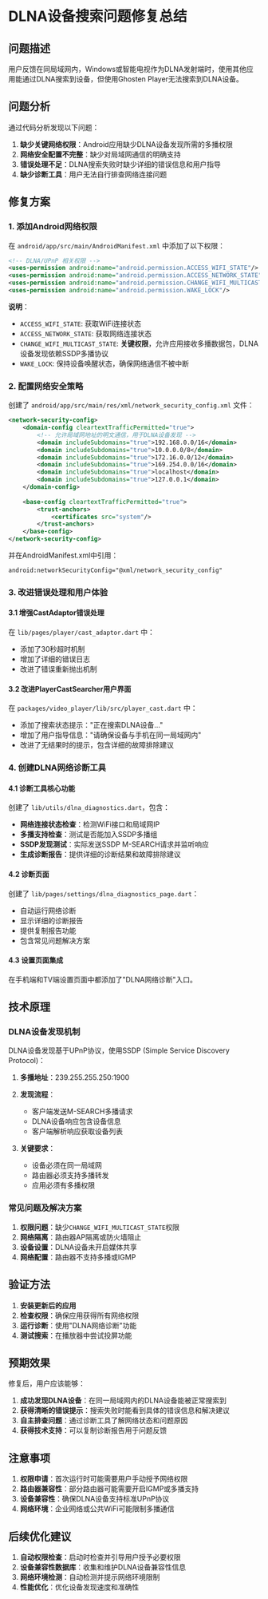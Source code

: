 # DLNA设备搜索问题修复总结

## 问题描述

用户反馈在同局域网内，Windows或智能电视作为DLNA发射端时，使用其他应用能通过DLNA搜索到设备，但使用Ghosten Player无法搜索到DLNA设备。

## 问题分析

通过代码分析发现以下问题：

1. **缺少关键网络权限**：Android应用缺少DLNA设备发现所需的多播权限
2. **网络安全配置不完整**：缺少对局域网通信的明确支持
3. **错误处理不足**：DLNA搜索失败时缺少详细的错误信息和用户指导
4. **缺少诊断工具**：用户无法自行排查网络连接问题

## 修复方案

### 1. 添加Android网络权限

在 `android/app/src/main/AndroidManifest.xml` 中添加了以下权限：

```xml
<!-- DLNA/UPnP 相关权限 -->
<uses-permission android:name="android.permission.ACCESS_WIFI_STATE"/>
<uses-permission android:name="android.permission.ACCESS_NETWORK_STATE"/>
<uses-permission android:name="android.permission.CHANGE_WIFI_MULTICAST_STATE"/>
<uses-permission android:name="android.permission.WAKE_LOCK"/>
```

**说明**：
- `ACCESS_WIFI_STATE`: 获取WiFi连接状态
- `ACCESS_NETWORK_STATE`: 获取网络连接状态  
- `CHANGE_WIFI_MULTICAST_STATE`: **关键权限**，允许应用接收多播数据包，DLNA设备发现依赖SSDP多播协议
- `WAKE_LOCK`: 保持设备唤醒状态，确保网络通信不被中断

### 2. 配置网络安全策略

创建了 `android/app/src/main/res/xml/network_security_config.xml` 文件：

```xml
<network-security-config>
    <domain-config cleartextTrafficPermitted="true">
        <!-- 允许局域网地址的明文通信，用于DLNA设备发现 -->
        <domain includeSubdomains="true">192.168.0.0/16</domain>
        <domain includeSubdomains="true">10.0.0.0/8</domain>
        <domain includeSubdomains="true">172.16.0.0/12</domain>
        <domain includeSubdomains="true">169.254.0.0/16</domain>
        <domain includeSubdomains="true">localhost</domain>
        <domain includeSubdomains="true">127.0.0.1</domain>
    </domain-config>
    
    <base-config cleartextTrafficPermitted="true">
        <trust-anchors>
            <certificates src="system"/>
        </trust-anchors>
    </base-config>
</network-security-config>
```

并在AndroidManifest.xml中引用：
```xml
android:networkSecurityConfig="@xml/network_security_config"
```

### 3. 改进错误处理和用户体验

#### 3.1 增强CastAdaptor错误处理

在 `lib/pages/player/cast_adaptor.dart` 中：
- 添加了30秒超时机制
- 增加了详细的错误日志
- 改进了错误重新抛出机制

#### 3.2 改进PlayerCastSearcher用户界面

在 `packages/video_player/lib/src/player_cast.dart` 中：
- 添加了搜索状态提示："正在搜索DLNA设备..."
- 增加了用户指导信息："请确保设备与手机在同一局域网内"
- 改进了无结果时的提示，包含详细的故障排除建议

### 4. 创建DLNA网络诊断工具

#### 4.1 诊断工具核心功能

创建了 `lib/utils/dlna_diagnostics.dart`，包含：

- **网络连接状态检查**：检测WiFi接口和局域网IP
- **多播支持检查**：测试是否能加入SSDP多播组
- **SSDP发现测试**：实际发送SSDP M-SEARCH请求并监听响应
- **生成诊断报告**：提供详细的诊断结果和故障排除建议

#### 4.2 诊断页面

创建了 `lib/pages/settings/dlna_diagnostics_page.dart`：

- 自动运行网络诊断
- 显示详细的诊断报告
- 提供复制报告功能
- 包含常见问题解决方案

#### 4.3 设置页面集成

在手机端和TV端设置页面中都添加了"DLNA网络诊断"入口。

## 技术原理

### DLNA设备发现机制

DLNA设备发现基于UPnP协议，使用SSDP (Simple Service Discovery Protocol)：

1. **多播地址**：239.255.255.250:1900
2. **发现流程**：
   - 客户端发送M-SEARCH多播请求
   - DLNA设备响应包含设备信息
   - 客户端解析响应获取设备列表

3. **关键要求**：
   - 设备必须在同一局域网
   - 路由器必须支持多播转发
   - 应用必须有多播权限

### 常见问题及解决方案

1. **权限问题**：缺少`CHANGE_WIFI_MULTICAST_STATE`权限
2. **网络隔离**：路由器AP隔离或防火墙阻止
3. **设备设置**：DLNA设备未开启媒体共享
4. **网络配置**：路由器不支持多播或IGMP

## 验证方法

1. **安装更新后的应用**
2. **检查权限**：确保应用获得所有网络权限
3. **运行诊断**：使用"DLNA网络诊断"功能
4. **测试搜索**：在播放器中尝试投屏功能

## 预期效果

修复后，用户应该能够：

1. **成功发现DLNA设备**：在同一局域网内的DLNA设备能被正常搜索到
2. **获得清晰的错误提示**：搜索失败时能看到具体的错误信息和解决建议
3. **自主排查问题**：通过诊断工具了解网络状态和问题原因
4. **获得技术支持**：可以复制诊断报告用于问题反馈

## 注意事项

1. **权限申请**：首次运行时可能需要用户手动授予网络权限
2. **路由器兼容性**：部分路由器可能需要开启IGMP或多播支持
3. **设备兼容性**：确保DLNA设备支持标准UPnP协议
4. **网络环境**：企业网络或公共WiFi可能限制多播通信

## 后续优化建议

1. **自动权限检查**：启动时检查并引导用户授予必要权限
2. **设备兼容性数据库**：收集和维护DLNA设备兼容性信息
3. **网络环境检测**：自动检测并提示网络环境限制
4. **性能优化**：优化设备发现速度和准确性
